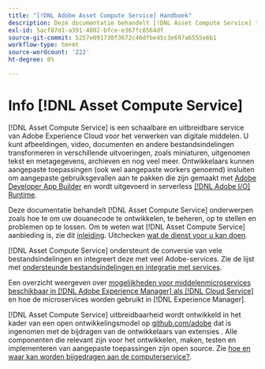 ```yaml
---
title: "[!DNL Adobe Asset Compute Service] Handboek"
description: Deze documentatie behandelt [!DNL Asset Compute Service] taken zoals inleiding, hoe te om, uw douanecode te ontwikkelen te beheren op te stellen en problemen op te lossen.
exl-id: 5acf87d1-a391-4802-bfce-e367fc8564df
source-git-commit: 5257e091730f3672c46dfbe45c3e697a6555e6b1
workflow-type: tm+mt
source-wordcount: '222'
ht-degree: 0%

---
```


# Info [!DNL Asset Compute Service]

[!DNL Asset Compute Service] is een schaalbare en uitbreidbare service van Adobe Experience Cloud voor het verwerken van digitale middelen. U kunt afbeeldingen, video, documenten en andere bestandsindelingen transformeren in verschillende uitvoeringen, zoals miniaturen, uitgenomen tekst en metagegevens, archieven en nog veel meer. Ontwikkelaars kunnen aangepaste toepassingen (ook wel aangepaste workers genoemd) insluiten om aangepaste gebruiksgevallen aan te pakken die zijn gemaakt met [Adobe Developer App Builder](https://developer.adobe.com/app-builder/docs/overview) en wordt uitgevoerd in serverless [[!DNL Adobe I/O] Runtime](https://www.adobe.io/apis/experienceplatform/runtime.html).

Deze documentatie behandelt [!DNL Asset Compute Service] onderwerpen zoals hoe te om uw douanecode te ontwikkelen, te beheren, op te stellen en problemen op te lossen. Om te weten wat [!DNL Asset Compute Service] aanbieding is, zie dit [inleiding](introduction.md). Uitchecken [wat de dienst voor u kan doen](introduction.md#possible-use-cases-benefits).

[!DNL Asset Compute Service] ondersteunt de conversie van vele bestandsindelingen en integreert deze met veel Adobe-services. Zie de lijst met [ondersteunde bestandsindelingen en integratie met services](https://experienceleague.adobe.com/docs/experience-manager-cloud-service/assets/file-format-support.html).

Een overzicht weergeven over [mogelijkheden voor middelenmicroservices beschikbaar in [!DNL Adobe Experience Manager] als [!DNL Cloud Service]](https://experienceleague.adobe.com/docs/experience-manager-cloud-service/assets/asset-microservices-overview.html) en hoe de microservices worden gebruikt in [!DNL Experience Manager].

[!DNL Asset Compute Service] uitbreidbaarheid wordt ontwikkeld in het kader van een open ontwikkelingsmodel op [github.com/adobe](https://github.com/adobe) dat is ingenomen met de bijdragen van de ontwikkelaars van extensies . Alle componenten die relevant zijn voor het ontwikkelen, maken, testen en implementeren van aangepaste toepassingen zijn open source. Zie [hoe en waar kan worden bijgedragen aan de computerservice?](contribute-to-compute-service.md).

<!--
Possible to record the below info here in this landing page to centralize the miscellaneous info about Asset Compute Service?
 List of dependencies and requirements SDK, CLI, Devtools, etc.? Or may be a link to the prerequisites.
 Introduction video when Tech Marketing team shares one.
-->
